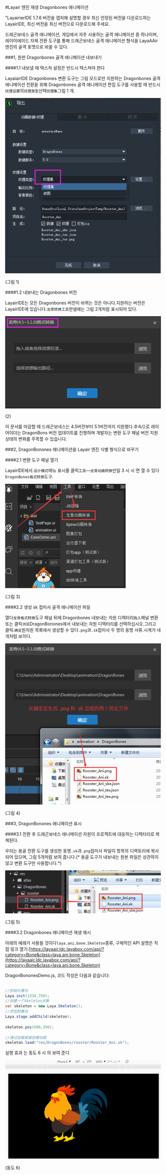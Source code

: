 #Layair 엔진 재생 Dragonbones 애니메이션

"LayairierIDE 1.7.6 버전을 캡처해 설명할 경우 최신 안정된 버전을 다운로드하는 LayairIDE, 최신 버전을 최신 버전으로 다운로드해 주세요.

드래곤보네스 골격 애니메이션, 게임에서 자주 사용하는 골격 애니메이션 중 하나이며, 레이이에이드 자체 전환 도구를 통해 드래곤보네스 골격 애니메이션 형식을 LayaAAir 엔진의 골격 포맷으로 바꿀 수 있다.



###1, 원판 Dragonbones 골격 애니메이션 내보내기

####1.1 내보낼 때 텍스처 설정은 반드시 텍스쳐야 한다

LayaiairIDE Dragonbones 변환 도구는 그림 모드로만 지원하는 Dragonbones 골격 애니메이션 전환을 위해 Dragonbones 골격 애니메이션 편집 도구를 사용할 때 반드시`纹理设置`의`纹理类型`선택`纹理集`그림 1 개.

![图1](img/1.png) 


(그림 1)

####1.2 내보내는 Dragonbones 버전

LayairIDE는 모든 Dragonbones 버전이 바뀌는 것은 아니다.지원하는 버전은 LayairIDE에 있습니다.`龙骨转换工具`판넬에는 그림 2개처럼 표시되어 있다.

![图2](img/2.png) 


(2)

이 문서를 마감할 때 드래곤보네스는 4.5버전부터 5.1버전까지 지원했다.후속으로 레이어이더는 DragonBons 버전 업데이트를 진행하며 개발자는 변환 도구 패널 버전 지원 상태의 변화를 주목할 수 있습니다.



###2, DragonBonones 애니메이션을 Layair 엔진 식별 형식으로 바꾸기

####2.1 변환 도구 패널 열기

LayairIDE에서.`设计模式`메뉴 표시줄 클릭`工具`—`龙骨动画转换`만일 3 시 시 면 열 수 있다`DragonBones格式转换`도구.

![图3](img/3.png) 


(그림 3)



####2.2 생성 sk 접미사 골격 애니메이션 파일

열다`龙骨格式转换`도구 패널 뒤에 Dragonbones 내보내는 자원 디렉터리`拖入`패널 변환 또는 클릭`浏览`DragonBonones에서 내보내는 자원 디렉터리를 선택하십시오.그리고 클릭.`确定`원자원 목록에서 생성할 수 있다`.png`과`.sk`접미사 두 명의 동명 서류.시계가 네 개처럼 보이다.

![图4](img/4.png) 


(그림 4)



###3, DragonBonones 애니메이션 표시

####3.1 전환 후 드래곤보네스 애니메이션 자원이 프로젝트에 대응하는 디렉터리로 복제된다.

우리는 용골 전환 도구를 생성한 동명`.sk`과`.png`접미사 파일이 항목의 디렉토리에 복사되어 있으며, 그림 5개처럼 보여 줍니다.(* 용골 도구가 내보내는 원본 파일은 상관하지 않고 변환 도구만 사용합니다.*)

![图5](img/5.png) 


(그림 5)

####3.2 Dragonbones 애니메이션 재생 예시

아래의 예례가 사용될 것이다`laya.ani.bone.Skeleton`종류, 구체적인 API 설명은 직접 링크 열기:[https://layaair.ldc.layabox.com/api/?category=Bone&class=laya.ani.bone.Skeleton](https://layaair.ldc.layabox.com/api/?category=Bone&class=laya.ani.bone.Skeleton)

DragonBononesDemo.js, 코드 작성은 다음과 같습니다:


```java

//初始化舞台
Laya.init(1334,750);
//创建一个Skeleton对象
var skeleton = new Laya.Skeleton();
//添加到舞台
Laya.stage.addChild(skeleton);

skeleton.pos(600,350);

//通过加载直接创建动画
skeleton.load("res/DragonBones/rooster/Rooster_Ani.sk");
```

실행 효과 는 동도 6 시 의 보여 준다

![动图6](img/6.gif) 


(동도 6)